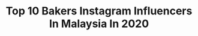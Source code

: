 ---
title: Top 10 Bakers Instagram Influencers In Malaysia In 2020
description: >-
  Find top bakers Instagram influencers in Malaysia in 2020. Most popular hashtags: #food #foodie #foodporn #breakfast.
platform: Instagram
hits: 18
text_top: See the most popular Instagram profiles on inBeat.
text_bottom: Our database has 18 Instagram influencers like this in Malaysia for you to work with.
profiles:
  - username: "kevin.voon"
    fullname: >-
      Kevin Voon • Coffee | Travel
    bio: >-
      📷 : Freelance photographer ☕️ : Cafe hopper 📍#homecafe 👨🏻‍🍳 : Home baker (Just a beginner) 🗺 : Wanderer from Kuching, Malaysia
    location: "Malaysia"
    followers: 7856
    engagement: 726
    commentsToLikes: 0.037815
    id: ck55q9k0zcic00i11s0pts82u
    verified: false
    hashtags: "#cafehopping, #lemonpoundcake, #foodfluffer, #cafehopper"
  - username: "just__foodie"
    fullname: >-
      Adyasa Pattnayak
    bio: >-
      True Foodie😋 Raipur 😎 Use #just__foodie DM for Collab, Promotion and Review Homemade Food is Love ✨Maa💖
    location: "Malaysia"
    followers: 5245
    engagement: 669
    commentsToLikes: 0.132015
    id: ckaovg4vd4hdv0i787lq3eone
    verified: false
    hashtags: "#indianrecipe, #streetfoodindia, #mumbaifoodicious, #instaeats"
  - username: "hobartkho"
    fullname: >-
      Hobart Kho
    bio: >-
      Wedding, food, travel & lifestyle Foodie vlogger Runner | Marathon, Ultra & OCRs Shopee Ambassador Kuching, Sarawak, Borneo Got food? will travel
    location: "Malaysia"
    followers: 10406
    engagement: 497
    commentsToLikes: 0.009538
    id: ck6twhwuis2u30j71sg9fm8zu
    verified: false
    hashtags: "#dronelife, #explore, #instaeats, #stayhome"
  - username: "rockyandmayur"
    fullname: >-
      Rocky Singh & Mayur Sharma
    bio: >-
      Looking for great food? Follow @rockyandmayur on YouTube for a new restaurant review video every 48 hours.
    location: "Malaysia"
    followers: 88207
    engagement: 166
    commentsToLikes: 0.042574
    id: ck5ccij46hfeh0i11tr9omnxo
    verified: true
    hashtags: "#instafood, #regionalfood, #goa, #bakewithamaya"
  - username: "thewyzzwguy"
    fullname: >-
      T H E W Y Z Z W G U Y
    bio: >-
      📍#Malaysia #truefoodie - Chewing up you and your bike for breakfast 😂 Collaborations with: @austinracingmy @mach7seven
    location: "Malaysia"
    followers: 25416
    engagement: 782
    commentsToLikes: 0.008557
    id: ck5bxpfylo61r0i117258opew
    verified: false
    hashtags: "#brembo, #bikersofinstagram, #sbk, #bmws1kmalaysia"
  - username: "vatiorider99"
    fullname: >-
      DanyboYie
    bio: >-
      Already the best that i can be... Nothing more to complaint about... ⭐️Pelesitbikerz ⭐️PelesitbikerzTrG
    location: "Malaysia"
    followers: 34990
    engagement: 202
    commentsToLikes: 0.011338
    id: ck14j90dkj5ql0i191c79shpf
    verified: false
    hashtags: "#adilroti, #ducaticorse, #ducatilife, #ganukita"
  - username: "nrasyiqinn"
    fullname: >-
      ♡ Nur Asyiqin ♡
    bio: >-
      For business purposes kindly email me at: 💌nrasyiqinn@gmail.com ✨
    location: "Malaysia"
    followers: 50745
    engagement: 725
    commentsToLikes: 0.009303
    id: ck8t8fjazk9oa0j78h9o8q6fm
    verified: false
    hashtags: "#danielwellington, #wismamca, #coffee, #dripbag"
  - username: "karenberger_"
    fullname: >-
      K By Karen Berger
    bio: >-
      ❤️I love my Family. ❤️💨I love Cigars 👑Owner of Don KiKi Cigar brand ,K by Karen Berger,Factory Esteli Cigars & Don KiKi CigarSuperstore. 👑Cigar Queen
    location: "Malaysia"
    followers: 15576
    engagement: 687
    commentsToLikes: 0.027409
    id: ck6uh9bh57s6s0j719pafybt4
    verified: false
    hashtags: "#cigaroftheday, #cigarsofinstagram, #cigarculture, #cigarlover"
  - username: "thetastyturtle"
    fullname: >-
      TheTastyTurtle 🐢
    bio: >-
      Food lover - reviews - & everything food news ♡ • DM me for collabs/if you want me to review your product • thetastyturtle to save $ on link in bio
    location: "Malaysia"
    followers: 28744
    engagement: 121
    commentsToLikes: 0.066506
    id: ck6trmfjwztz10j713wqo7dgc
    verified: false
    hashtags: "#junkfood, #breakfast, #cookies, #cookie"
  - username: "sweetsky0921"
    fullname: >-
      FB🔍甜天 Sweet💓
    bio: >-
      新影片🚩 點連結！New YouTube video click link❤️ 月經型Youtuber賣運動服飾熱愛狼人殺不專業coser的職業MD🐺 📧 Sweetsky0921@gmail.com 📝運動、穿搭、食記、生活 📹YT🔍有一個女孩叫甜天 💻FB🔍甜天Sweet
    location: "Malaysia"
    followers: 82946
    engagement: 156
    commentsToLikes: 0.017047
    id: ck14hltk9ayqa0i19o6ppyalz
    verified: false
    hashtags: "#autumn, #outfitoftheday, #girl, #ottd"
---